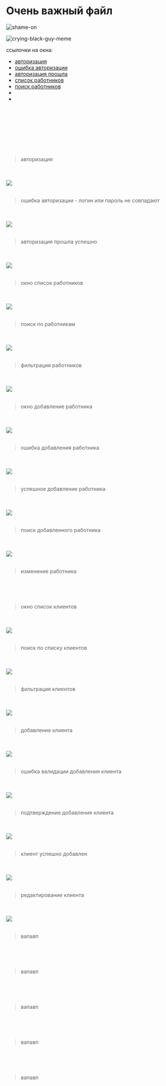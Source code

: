 <h1>Очень важный файл</h1>

![shame-on](https://user-images.githubusercontent.com/81183605/155690822-82773b81-afa3-4a3b-9272-bff60d23de10.gif)


![crying-black-guy-meme](https://user-images.githubusercontent.com/81183605/155691298-409005dc-70e4-4dd0-9fbd-d64de036f7fd.gif)

<p>ссылочки на окна:</p>
<ul>
  <li><a href="#link-auth">авторизация</a></li>
  <li><a href="#link-auth-fail">ошибка авторизации</a></li>
  <li><a href="#link-auth-success">авторизация прошла</a></li>
  <li><a href="#link-employee">список работников</a></li>
  <li><a href="#link-employee-search">поиск работников</a></li>
  <li><a href="#link-"></a></li>
  <li><a href="#link-"></a></li>
</ul>
<br>
<br>
<br>
<br>
<br>
<br>
<br>

>авторизация

<br>
<br>

<img id="link-auth" src="https://user-images.githubusercontent.com/81183605/155681894-00b724f5-87e3-40c4-9a41-064514f59f17.png">

<br>
<br>

>ошибка авторизации - логин или пароль не совпадают

<br>
<br>

<img id="link-auth-fail" src="https://user-images.githubusercontent.com/81183605/155686307-f164282e-af54-45a8-81bf-28583ff910bc.png">

<br>
<br>

>авторизация прошла успешно

<br>
<br>

<img id="link-auth-success" src="https://user-images.githubusercontent.com/81183605/155686469-112dce11-c95a-4932-88db-4e546bbdb34e.png">

<br>
<br>

>окно список работников

<br>
<br>

<img id="link-employee" src="https://user-images.githubusercontent.com/81183605/155686653-3b20d4e0-563e-41e4-8652-61dfa022ccb1.png">

<br>
<br>

>поиск по работникам

<br>
<br>

<img id="link-employee-search" src="https://user-images.githubusercontent.com/50911976/163559700-64ba92c6-a158-4775-bc13-0f4106e24551.png">

<br>
<br>

>фильтрация работников

<br>
<br>

<img id="link-employee-filter" src="https://user-images.githubusercontent.com/81183605/155691773-3750b43d-ccad-43a4-8d0c-834668d43630.png">

<br>
<br>

>окно добавление работника

<br>
<br>

<img id="link-employee-new" src="https://user-images.githubusercontent.com/50911976/163559902-a8d3ace4-d7d5-432a-9128-5a0a30d9dd41.png">


<br>
<br>

>ошибка добавления работника

<br>
<br>

<img id="link-employee-new-error" src="https://user-images.githubusercontent.com/50911976/163559968-87ed13c7-2012-44e4-9d03-28caf87c9e0b.png">


<br>
<br>

>успешное добавление работника

<br>
<br>

<img id="link-employee-new-good" src="https://user-images.githubusercontent.com/50911976/163560091-60e99e8d-9474-4665-a94a-cd181984a1fc.png">


<br>
<br>

>поиск добавленного работника

<br>
<br>

<img id="link-employee-new-search" src="https://user-images.githubusercontent.com/50911976/163560189-c8fcf38b-dd62-4e0a-86b3-8ad0c0f45d5b.png">


<br>
<br>

>изменение работника

<br>
<br>

<img id="https://user-images.githubusercontent.com/50911976/163567128-337278cc-0e4b-4926-994c-a44d77d53745.png">

<br>
<br>



>окно список клиентов

<br>
<br>

<img id="link-" src="https://user-images.githubusercontent.com/50911976/163560540-c6423a9b-65c9-4a94-8f73-bf40488e882c.png">


<br>
<br>

>поиск по списку клиентов

<br>
<br>

<img id="link-" src="https://user-images.githubusercontent.com/50911976/163560884-70f36fe7-c1d7-4887-b942-410acec4e62a.png">


<br>
<br>

>фильтрация клиентов

<br>
<br>

<img id="link-" src="https://user-images.githubusercontent.com/50911976/163560933-54b4a4fb-cf87-4394-bab7-bd03570d63a3.png">


<br>
<br>

>добавление клиента

<br>
<br>

<img id="link-" src="https://user-images.githubusercontent.com/50911976/163564308-97d44e2b-2e64-4e62-92a1-559952d710a2.png">


<br>
<br>

>ошибка валидации добавления клиента

<br>
<br>

<img id="link-" src="https://user-images.githubusercontent.com/50911976/163564455-cd527d2a-729e-4cdc-ab8d-8a323551fbf6.png">


<br>
<br>

>подтверждение добавления клиента

<br>
<br>

<img id="link-" src="https://user-images.githubusercontent.com/50911976/163565342-899a2adc-f837-4083-9f39-10f97dce8533.png">


<br>
<br>

>клиент успешно добавлен

<br>
<br>

<img id="link-" src="https://user-images.githubusercontent.com/50911976/163565393-79faff18-7114-47bd-a667-cf9e810f6fbd.png">


<br>
<br>

>редактирование клиента

<br>
<br>

<img id="link-" src="https://user-images.githubusercontent.com/50911976/163567058-baef6a20-7ef8-4eb1-bbe1-1c04c561c0d3.png">


<br>
<br>

>вапавп

<br>
<br>

<img id="link-" src="">


<br>
<br>

>вапавп

<br>
<br>

<img id="link-" src="">


<br>
<br>

>вапавп

<br>
<br>

<img id="link-" src="">


<br>
<br>

>вапавп

<br>
<br>

<img id="link-" src="">





























<br>
<br>

>вапавп

<br>
<br>

<img id="link-" src="">

